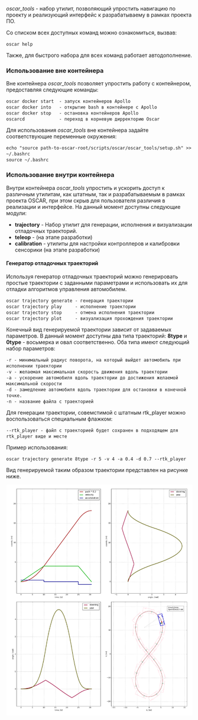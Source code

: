 *oscar_tools* - набор утилит, позволяющий упростить навигацию по проекту и реализующий интерфейс к разрабатываему в рамках проекта ПО.

Со списком всех доступных команд можно ознакомиться, вызвав:

```
oscar help
```

Также, для быстрого набора для всех команд работает автодополнение.


### Использование вне контейнера

Вне контейнера *oscar_tools* позволяет упростить работу с контейнером, предоставляя следующие команды:

```
oscar docker start  - запуск контейнеров Apollo
oscar docker into   - открытие bash в контейнере с Apollo
oscar docker stop   - остановка контейнеров Apollo
oscarcd             - переход в корневую дирректорию Oscar
```

Для использования *oscar_tools* вне контейнера задайте соответствующие переменные окружения:

```
echo "source path-to-oscar-root/scripts/oscar/oscar_tools/setup.sh" >> ~/.bashrc
source ~/.bashrc
```


### Использование внутри контейнера

Внутри контейнера *oscar_tools* упростить и ускорить доступ к различным утилитам, как штатным, так и разрабатываемым в рамках проекта OSCAR, при этом скрыв для пользователя различия в реализации и интерфейсе. На данный момент доступны следующие модули:

* **trajectory**  - Набор утилит для генерации, исполнения и визуализации отладочных траекторий.
* **teleop**      - (на этапе разработки)
* **calibration** - утилиты для настройки контроллеров и калибровки сенсорики (на этапе разработки)

#### Генератор отладочных траекторий

Используя генератор отладочных траекторий можно генерировать простые траектории с заданными параметрами и использовать их для отладки алгоритмов управления автомобилем.

```
oscar trajectory generate - генерация траектории
oscar trajectory play     - исполнение траектории
oscar trajectory stop     - отмена исполнения траектории
oscar trajectory plot     - визуализация прохождения траектории
```

Конечный вид генерируемой траектории зависит от задаваемых параметров. В данный момент доступны два типа траекторий: **8type** и **0type** - восьмерка и овал соответственно. Оба типа имеют следующий набор параметров:

```
-r - минимальный радиус поворота, на который выйдет автомобиль при исполнении траектории
-v - желаемая максимальная скорость движения вдоль траектории
-a - ускорение автомобиля вдоль траектории до достижения желаемой максимальной скорости
-d - замедление автомобиля вдоль траектории для остановки в конечной точке.
-n - название файла с траекторией
```

Для генерации траектории, совемстимой с штатным rtk_player можно воспользоваться специальным флажком:

```
--rtk_player - файл с траекторией будет сохранен в подходящем для rtk_player виде и месте
```

Пример использования:

```
oscar trajectory generate 8type -r 5 -v 4 -a 0.4 -d 0.7 --rtk_player
```

Вид генерируемой таким образом траектории представлен на рисунке ниже.

![trajectory](images/oscar_tools/8_traj_clot_path_and_angles_full.png)
